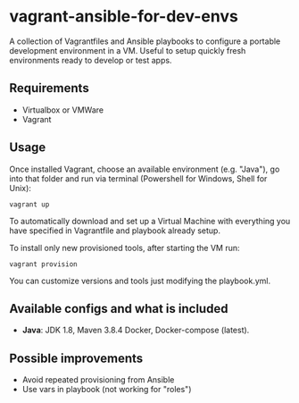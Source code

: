 # vagrant-ansible-for-dev-envs
A collection of Vagrantfiles and Ansible playbooks to configure a portable development environment in a VM.
Useful to setup quickly fresh environments ready to develop or test apps.

## Requirements
- Virtualbox or VMWare
- Vagrant 

## Usage
Once installed Vagrant, choose an available environment (e.g. "Java"), go into that folder and run via terminal (Powershell for Windows, Shell for Unix):

```vagrant up```

To automatically download and set up a Virtual Machine with everything you have specified in Vagrantfile and playbook already setup.

To install only new provisioned tools, after starting the VM run:

```vagrant provision```

You can customize versions and tools just modifying the playbook.yml.

## Available configs and what is included
- **Java**: JDK 1.8, Maven 3.8.4 Docker, Docker-compose (latest).

## Possible improvements
- Avoid repeated provisioning from Ansible
- Use vars in playbook (not working for "roles")
